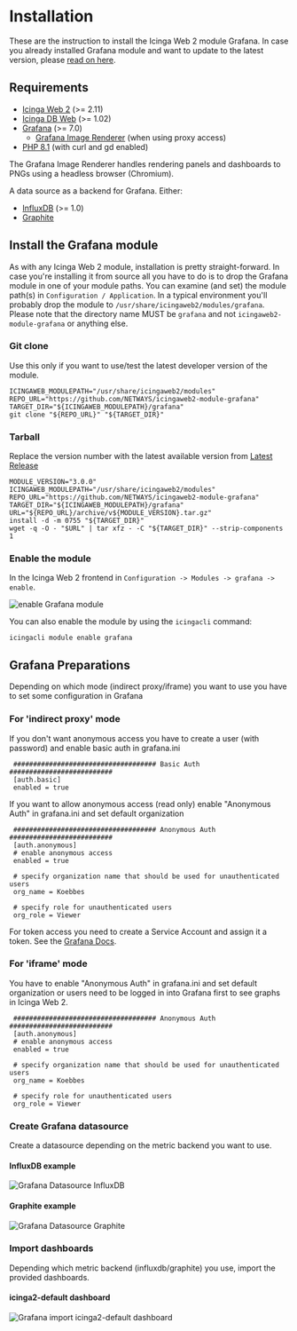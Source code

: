 # Installation

These are the instruction to install the Icinga Web 2 module Grafana.
In case you already installed Grafana module and want to update
to the latest version, please [read on here](05-update.md).

## Requirements

* [Icinga Web 2](https://github.com/Icinga/icingaweb2) (>= 2.11)
* [Icinga DB Web](https://github.com/Icinga/icingadb-web) (>= 1.02)
* [Grafana](https://grafana.com/) (>= 7.0)
  * [Grafana Image Renderer](https://grafana.com/grafana/plugins/grafana-image-renderer/) (when using proxy access)
* [PHP 8.1](https://www.php.net) (with curl and gd enabled)

The Grafana Image Renderer handles rendering panels and dashboards to PNGs using a headless browser (Chromium).

A data source as a backend for Grafana. Either:

* [InfluxDB](https://docs.influxdata.com/influxdb/) (>= 1.0)
* [Graphite](https://graphiteapp.org)

## Install the Grafana module

As with any Icinga Web 2 module, installation is pretty straight-forward. In
case you're installing it from source all you have to do is to drop the Grafana
module in one of your module paths. You can examine (and set) the module path(s)
in `Configuration / Application`. In a typical environment you'll probably drop the
module to `/usr/share/icingaweb2/modules/grafana`. Please note that the directory
name MUST be `grafana` and not `icingaweb2-module-grafana` or anything else.

### Git clone

Use this only if you want to use/test the latest developer version of the module.

```
ICINGAWEB_MODULEPATH="/usr/share/icingaweb2/modules"
REPO_URL="https://github.com/NETWAYS/icingaweb2-module-grafana"
TARGET_DIR="${ICINGAWEB_MODULEPATH}/grafana"
git clone "${REPO_URL}" "${TARGET_DIR}"
```

### Tarball

Replace the version number with the latest available version from [Latest Release](https://github.com/NETWAYS/icingaweb2-module-grafana/releases/latest)

```
MODULE_VERSION="3.0.0"
ICINGAWEB_MODULEPATH="/usr/share/icingaweb2/modules"
REPO_URL="https://github.com/NETWAYS/icingaweb2-module-grafana"
TARGET_DIR="${ICINGAWEB_MODULEPATH}/grafana"
URL="${REPO_URL}/archive/v${MODULE_VERSION}.tar.gz"
install -d -m 0755 "${TARGET_DIR}"
wget -q -O - "$URL" | tar xfz - -C "${TARGET_DIR}" --strip-components 1
```

### Enable the module

In the Icinga Web 2 frontend in `Configuration -> Modules -> grafana -> enable`.

![enable Grafana module](images/02-installation-01.png)

You can also enable the module by using the `icingacli` command:

```
icingacli module enable grafana
```

## Grafana Preparations

Depending on which mode (indirect proxy/iframe) you want to use you have to set some configuration in Grafana

### For 'indirect proxy' mode

If you don't want anonymous access you have to create a user (with password) and enable basic auth in grafana.ini

```
 #################################### Basic Auth ##########################
 [auth.basic]
 enabled = true
```

If you want to allow anonymous access (read only) enable "Anonymous Auth" in grafana.ini and set default organization

```
 #################################### Anonymous Auth ##########################
 [auth.anonymous]
 # enable anonymous access
 enabled = true

 # specify organization name that should be used for unauthenticated users
 org_name = Koebbes

 # specify role for unauthenticated users
 org_role = Viewer
```

For token access you need to create a Service Account and assign it a token.
See the [Grafana Docs](https://grafana.com/docs/grafana/latest/administration/service-accounts/).

### For 'iframe' mode

You have to enable "Anonymous Auth" in grafana.ini and set default organization or users need
to be logged in into Grafana first to see graphs in Icinga Web 2.

```
 #################################### Anonymous Auth ##########################
 [auth.anonymous]
 # enable anonymous access
 enabled = true

 # specify organization name that should be used for unauthenticated users
 org_name = Koebbes

 # specify role for unauthenticated users
 org_role = Viewer
```

### Create Grafana datasource

Create a datasource depending on the metric backend you want to use.

#### InfluxDB example
![Grafana Datasource InfluxDB](images/grafana-datasource-influxdb.png "Grafana Datasource InfluxDB")

#### Graphite example
![Grafana Datasource Graphite](images/grafana-datasource-graphite.png "Grafana Datasource Graphite")

### Import dashboards

Depending which metric backend (influxdb/graphite) you use, import the provided dashboards.

#### icinga2-default dashboard
![Grafana import icinga2-default dashboard](images/grafana-import-icinga2-default-dashboard.png "Grafana import icinga2-default dashboard")
